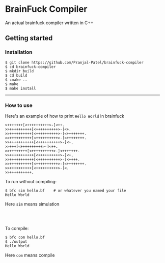 # BrainFuck Compiler

An actual brainfuck compiler written in C++

## Getting started

### Installation
```shell
$ git clone https://github.com/Pranjal-Patel/brainfuck-compiler
$ cd brainfuck-compiler
$ mkdir build
$ cd build
$ cmake ..
$ make
$ make install
```

<hr>

### How to use
Here's an example of how to print `Hello World` in brainfuck

```bf
>+++++++[<++++++++++>-]<++.
>>++++++++++[<++++++++++>-]<+.
>>++++++++++[<++++++++++>-]<++++++++.
>>++++++++++[<++++++++++>-]<++++++++.
>>+++++++++++[<++++++++++>-]<+.
>>+++[<++++++++++>-]<++.
>>++++++++[<++++++++++>-]<+++++++.
>>+++++++++++[<++++++++++>-]<+.
>>+++++++++++[<++++++++++>-]<++++.
>>++++++++++[<++++++++++>-]<++++++++.
>>++++++++++[<++++++++++>-]<.
>>++++++++++.
```

To run without compiling:
```shell
$ bfc sim hello.bf    # or whatever you named your file
Hello World
```
Here `sim` means simulation

<br>
<br>

To compile:
```shell
$ bfc com hello.bf
$ ./output
Hello World
```
Here `com` means compile
